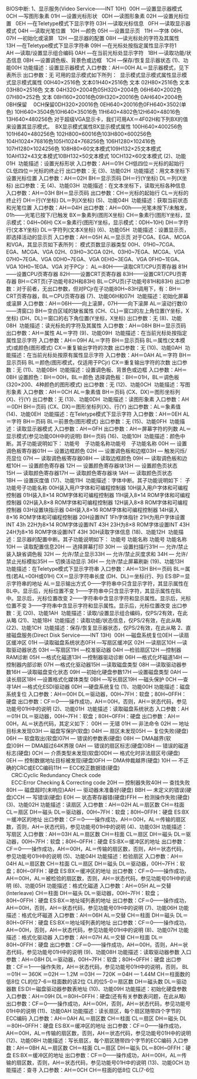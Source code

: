 BIOS中断:
1、显示服务(Video Service——INT 10H) 
00H —设置显示器模式 0CH —写图形象素
01H —设置光标形状   0DH —读图形象素
02H —设置光标位置   0EH —在Teletype模式下显示字符
03H —读取光标信息   0FH —读取显示器模式
04H —读取光笔位置   10H —颜色
05H —设置显示页   11H —字体
06H、07H —初始化或滚屏   12H —显示器的配置
08H —读光标处的字符及其属性   13H —在Teletype模式下显示字符串
09H —在光标处按指定属性显示字符1   AH —读取/设置显示组合编码
0AH —在当前光标处显示字符   1BH —读取功能/状态信息
0BH —设置调色板、背景色或边框   1CH —保存/恢复显示器状态
(1)、功能00H
功能描述：设置显示器模式
入口参数：AH＝00H
AL＝显示器模式，见下表所示
出口参数：无
可用的显示模式如下所列： 
显示模式显示模式属性显示模式显示模式属性
00H40×2516色 文本01H40×2516色 文本
02H80×2516色 文本03H80×2516色 文本
04H320×2004色05H320×2004色
06H640×2002色07H80×252色 文本
08H160×20016色09H320×20016色
0AH640×2004色0BH保留　
0CH保留0DH320×20016色
0EH640×20016色0FH640×3502(单色)
10H640×3504色10H640×35016色
11H640×4802色12H640×48016色
13H640×480256色
对于超级VGA显示卡，我们可用AX＝4F02H和下列BX的值来设置其显示模式。 
BX显示模式属性BX显示模式属性
100H640×400256色101H640×480256色
102H800×60016色103H800×600256色
104H1024×76816色105H1024×768256色
106H1280×102416色107H1280×1024256色
108H80×60文本模式109H132×25文本模式
10AH132×43文本模式10BH132×50文本模式
10CH132×60文本模式
(2)、功能01H 
功能描述：设置光标形状
入口参数：AH＝01H
CH低四位＝光标的起始行
CL低四位＝光标的终止行
出口参数：无
(3)、功能02H 
功能描述：用文本坐标下设置光标位置
入口参数：AH＝02H
BH＝显示页码
DH＝行(Y坐标)
DL＝列(X坐标)
出口参数：无
(4)、功能03H 
功能描述：在文本坐标下，读取光标各种信息
入口参数：AH＝03H
BH＝显示页码
出口参数：CH＝光标的起始行
CL＝光标的终止行
DH＝行(Y坐标)
DL＝列(X坐标)
(5)、功能04H 
功能描述：获取当前状态和光笔位置
入口参数：AH＝04H
出口参数：AH＝00h——光笔未按下/未触发，01h——光笔已按下/已触发
BX＝象素列(图形X坐标)
CH＝象素行(图形Y坐标，显示模式：04H~06H)
CX＝象素行(图形Y坐标，显示模式：0DH~10H)
DH＝字符行(文本Y坐标)
DL＝字符列(文本X坐标)
(6)、功能05H 
功能描述：设置显示页，即选择活动的显示页
入口参数：AH＝05H
AL＝显示页
对于CGA、EGA、MCGA和VGA，其显示页如下表所列： 模式页数显示器类型
00H、01H0~7CGA、EGA、MCGA、VGA
02H、03H0~3CGA
02H、03H0~7EGA、MCGA、VGA
07H0~7EGA、VGA
0DH0~7EGA、VGA
0EH0~3EGA、VGA
0FH0~1EGA、VGA
10H0~1EGA、VGA
对于PCjr：
AL＝80H——读取CRT/CPU页寄存器
81H——设置CPU页寄存器
82H——设置CRT页寄存器
83H——设置CRT/CPU页寄存器
BH＝CRT页(子功能号82H和83H)
BL＝CPU页(子功能号81H和83H)
出口参数：对于前者，无出口参数，但对PCjr在子功能80H~83H调用下，有：BH＝CRT页寄存器，BL＝CPU页寄存器
(7)、功能06H和07H 
功能描述：初始化屏幕或滚屏
入口参数：AH＝06H——向上滚屏，07H——向下滚屏
AL＝滚动行数(0——清窗口)
BH＝空白区域的缺省属性
(CH、CL)＝窗口的左上角位置(Y坐标，X坐标)
(DH、DL)＝窗口的右下角位置(Y坐标，X坐标)
出口参数：无
(8)、功能08H 
功能描述：读光标处的字符及其属性
入口参数：AH＝08H
BH＝显示页码
出口参数：AH＝属性
AL＝字符
(9)、功能09H 
功能描述：在当前光标处按指定属性显示字符
入口参数：AH＝09H
AL＝字符
BH＝显示页码
BL＝属性(文本模式)或颜色(图形模式)
CX＝重复输出字符的次数
出口参数：无
(10)、功能0AH 
功能描述：在当前光标处按原有属性显示字符
入口参数：AH＝0AH
AL＝字符
BH＝显示页码
BL＝颜色(图形模式，仅适用于PCjr)
CX＝重复输出字符的次数
出口参数：无
(11)、功能0BH 
功能描述：设置调色板、背景色或边框
入口参数：AH＝0BH
设置颜色：BH＝00H，BL＝颜色
选择调色板：BH＝01H，BL＝调色板(320×200、4种颜色的图形模式)
出口参数：无
(12)、功能0CH 
功能描述：写图形象素
入口参数：AH＝0CH
AL＝象素值
BH＝页码
(CX、DX)＝图形坐标列(X)、行(Y)
出口参数：无
(13)、功能0DH 
功能描述：读图形象素
入口参数：AH＝0DH
BH＝页码
(CX、DX)＝图形坐标列(X)、行(Y)
出口参数：AL＝象素值
(14)、功能0EH 
功能描述：在Teletype模式下显示字符
入口参数：AH＝0EH
AL＝字符
BH＝页码
BL＝前景色(图形模式)
出口参数：无
(15)、功能0FH 
功能描述：读取显示器模式
入口参数：AH＝0FH
出口参数：AH＝屏幕字符的列数
AL＝显示模式(参见功能00H中的说明)
BH＝页码
(16)、功能10H 
功能描述：颜色中断。其子功能说明如下： 功能号　子功能名称功能号　子功能名称
00H — 设置调色板寄存器01H — 设置边框颜色
02H — 设置调色板和边框03H — 触发闪烁/亮显位
07H — 读取调色板寄存器08H — 读取边框颜色
09H — 读取调色板和边框10H — 设置颜色寄存器
12H — 设置颜色寄存器块13H — 设置颜色页状态
15H — 读取颜色寄存器17H — 读取颜色寄存器块
1AH — 读取颜色页状态1BH — 设置灰度值
(17)、功能11H 
功能描述：字体中断。其子功能说明如下： 子功能号子功能名称
00H装入用户字体和可编程控制器
10H装入用户字体和可编程控制器
01H装入8×14 ROM字体和可编程控制器
11H装入8×14 ROM字体和可编程控制器
02H装入8×8 ROM字体和可编程控制器
12H装入8×8 ROM字体和可编程控制器
03H设置块指示器
04H装入8×16 ROM字体和可编程控制器
14H装入8×16 ROM字体和可编程控制器
20H设置INT 1Fh字体指针
21H为用户字体设置INT 43h
22H为8×14 ROM字体设置INT 43H
23H为8×8 ROM字体设置INT 43H
24H为8×16 ROM字体设置INT 43H
30H读取字体信息
(18)、功能12H 
功能描述：显示器的配置中断。其子功能说明如下： 功能号 功能名称 功能号 功能名称
10H — 读取配置信息20H — 选择屏幕打印
30H — 设置扫描行31H — 允许/禁止装入缺省调色板
32H — 允许/禁止显示33H — 允许/禁止灰度求和
34H — 允许/禁止光标模拟35H — 切换活动显示
36H — 允许/禁止屏幕刷新
(19)、功能13H 
功能描述：在Teletype模式下显示字符串
入口参数：AH＝13H
BH＝页码
BL＝属性(若AL=00H或01H)
CX＝显示字符串长度
(DH、DL)＝坐标(行、列)
ES:BP＝显示字符串的地址 AL＝显示输出方式
0——字符串中只含显示字符，其显示属性在BL中。显示后，光标位置不变
1——字符串中只含显示字符，其显示属性在BL中。显示后，光标位置改变
2——字符串中含显示字符和显示属性。显示后，光标位置不变
3——字符串中含显示字符和显示属性。显示后，光标位置改变
出口参数：无
(20)、功能1AH 
功能描述：读取/设置显示组合编码，仅PS/2有效，在此从略
(21)、功能1BH 
功能描述：读取功能/状态信息，仅PS/2有效，在此从略
(22)、功能1CH 
功能描述：保存/恢复显示器状态，仅PS/2有效，在此从略
2、直接磁盘服务(Direct Disk Service——INT 13H) 
00H —磁盘系统复位0EH —读扇区缓冲区
01H —读取磁盘系统状态0FH —写扇区缓冲区
02H —读扇区10H —读取驱动器状态
03H —写扇区11H —校准驱动器
04H —检验扇区12H —控制器RAM诊断
05H —格式化磁道13H —控制器驱动诊断
06H —格式化坏磁道14H —控制器内部诊断
07H —格式化驱动器15H —读取磁盘类型
08H —读取驱动器参数16H —读取磁盘变化状态
09H —初始化硬盘参数17H —设置磁盘类型
0AH —读长扇区18H —设置格式化媒体类型
0BH —写长扇区19H —磁头保护
0CH —查寻1AH —格式化ESDI驱动器
0DH —硬盘系统复位
(1)、功能00H
功能描述：磁盘系统复位
入口参数：AH＝00H
DL＝驱动器，00H~7FH：软盘；80H~0FFH：硬盘
出口参数：CF＝0——操作成功，AH＝00H，否则，AH＝状态代码，参见功能号01H中的说明
(2)、功能01H 
功能描述：读取磁盘系统状态
入口参数：AH＝01H
DL＝驱动器，00H~7FH：软盘；80H~0FFH：硬盘
出口参数：AH＝00H，AL＝状态代码，其定义如下：
00H — 无错 01H — 非法命令
02H — 地址目标未发现03H — 磁盘写保护(软盘)
04H — 扇区未发现05H — 复位失败(硬盘)
06H — 软盘取出(软盘)07H — 错误的参数表(硬盘)
08H — DMA越界(软盘)09H — DMA超过64K界限
0AH — 错误的扇区标志(硬盘)0BH — 错误的磁道标志(硬盘)
0CH — 介质类型未发现(软盘)0DH — 格式化时非法扇区号(硬盘)
0EH — 控制数据地址目标被发现(硬盘)0FH — DMA仲裁越界(硬盘)
10H — 不正确的CRC或ECC编码11H — ECC校正数据错(硬盘)
　CRC:Cyclic Redundancy Check code
　ECC:Error Checking & Correcting code
20H — 控制器失败40H — 查找失败
80H — 磁盘超时(未响应)AAH — 驱动器未准备好(硬盘)
BBH — 未定义的错误(硬盘)CCH — 写错误(硬盘)
E0H — 状态寄存器错(硬盘)FFH — 检测操作失败(硬盘)
(3)、功能02H
功能描述：读扇区
入口参数：AH＝02H
AL＝扇区数
CH＝柱面
CL＝扇区
DH＝磁头
DL＝驱动器，00H~7FH：软盘；80H~0FFH：硬盘
ES:BX＝缓冲区的地址
出口参数：CF＝0——操作成功，AH＝00H，AL＝传输的扇区数，否则，AH＝状态代码，参见功能号01H中的说明
(4)、功能03H
功能描述：写扇区
入口参数：AH＝03H
AL＝扇区数
CH＝柱面
CL＝扇区
DH＝磁头
DL＝驱动器，00H~7FH：软盘；80H~0FFH：硬盘
ES:BX＝缓冲区的地址
出口参数：CF＝0——操作成功，AH＝00H，AL＝传输的扇区数，否则，AH＝状态代码，参见功能号01H中的说明
(5)、功能04H
功能描述：检验扇区
入口参数：AH＝04H
AL＝扇区数
CH＝柱面
CL＝扇区
DH＝磁头
DL＝驱动器，00H~7FH：软盘；80H~0FFH：硬盘
ES:BX＝缓冲区的地址
出口参数：CF＝0——操作成功，AH＝00H，AL＝被检验的扇区数，否则，AH＝状态代码，参见功能号01H中的说明
(6)、功能05H
功能描述：格式化磁道
入口参数：AH＝05H
AL＝交替(Interleave)
CH＝柱面
DH＝磁头
DL＝驱动器，00H~7FH：软盘；80H~0FFH：硬盘
ES:BX＝地址域列表的地址
出口参数：CF＝0——操作成功，AH＝00H，否则，AH＝状态代码，参见功能号01H中的说明
(7)、功能06H
功能描述：格式化坏磁道
入口参数：AH＝06H
AL＝交替
CH＝柱面
DH＝磁头
DL＝80H~0FFH：硬盘
ES:BX＝地址域列表的地址
出口参数：CF＝0——操作成功，AH＝00H，否则，AH＝状态代码，参见功能号01H中的说明
(8)、功能07H
功能描述：格式化驱动器
入口参数：AH＝07H
AL＝交替
CH＝柱面
DL＝80H~0FFH：硬盘
出口参数：CF＝0——操作成功，AH＝00H，否则，AH＝状态代码，参见功能号01H中的说明
(9)、功能08H
功能描述：读取驱动器参数
入口参数：AH＝08H
DL＝驱动器，00H~7FH：软盘；80H~0FFH：硬盘
出口参数：CF＝1——操作失败，AH＝状态代码，参见功能号01H中的说明，否则， BL＝01H — 360K
＝02H — 1.2M
＝03H — 720K
＝04H — 1.44M
CH＝柱面数的低8位
CL的位7-6＝柱面数的该2位
CL的位5-0＝扇区数
DH＝磁头数
DL＝驱动器数
ES:DI＝磁盘驱动器参数表地址
(10)、功能09H
功能描述：初始化硬盘参数
入口参数：AH＝09H
DL＝80H~0FFH：硬盘(还有有关参数表问题，在此从略)
出口参数：CF＝0——操作成功，AH＝00H，否则，AH＝状态代码，参见功能号01H中的说明
(11)、功能0AH
功能描述：读长扇区，每个扇区随带四个字节的ECC编码
入口参数：AH＝0AH
AL＝扇区数
CH＝柱面
CL＝扇区
DH＝磁头
DL＝80H~0FFH：硬盘
ES:BX＝缓冲区的地址
出口参数：CF＝0——操作成功，AH＝00H，AL＝传输的扇区数，否则，AH＝状态代码，参见功能号01H中的说明
(12)、功能0BH
功能描述：写长扇区，每个扇区随带四个字节的ECC编码
入口参数：AH＝0BH
AL＝扇区数
CH＝柱面
CL＝扇区
DH＝磁头
DL＝80H~0FFH：硬盘
ES:BX＝缓冲区的地址
出口参数：CF＝0——操作成功，AH＝00H，AL＝传输的扇区数，否则，AH＝状态代码，参见功能号01H中的说明
(13)、功能0CH
功能描述：查寻
入口参数：AH＝0CH
CH＝柱面的低8位
CL(7-6位 